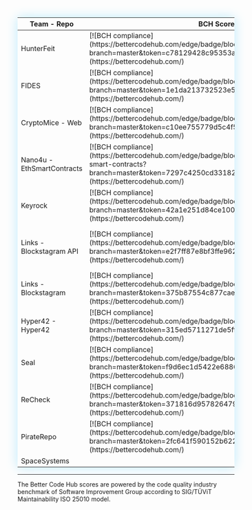 
<table style="box-shadow:0px 0px 25px #bdeafb;">
<colgroup>
<col width="30%" />
<col width="20%" />
<col width="30%" />
<col width="20%" />
</colgroup>
<thead>
<tr class="header">
<th>Team - Repo</th>
<th>BCH Score</th>
<th>Team - Repo</th>
<th>BCH Score</th>
</tr>
</thead>
<tbody>
<tr> 
 </tr>   

<tr>
<td markdown="span">HunterFeit </td>
<td markdown="span">[![BCH compliance](https://bettercodehub.com/edge/badge/blockathon2018/Hunterfeit?branch=master&token=c78129428c95353a3a0ba690036bbf2591aff6e6)](https://bettercodehub.com/)</td>
<td markdown="span"></td>
<td markdown="span"></td>
</tr>


<tr>
<td markdown="span">FIDES</td>
<td markdown="span">[![BCH compliance](https://bettercodehub.com/edge/badge/blockathon2018/FIDES?branch=master&token=1e1da213732523e59d75650d1950acadcd87ea0d)](https://bettercodehub.com/)</td>
<td markdown="span"></td>
<td markdown="span"></td>
</tr>



<tr>
<td markdown="span">CryptoMice - Web</td>
<td markdown="span">[![BCH compliance](https://bettercodehub.com/edge/badge/blockathon2018/Cryptomice-web?branch=master&token=c10ee755779d5c4f5971198195ac5fa8cb956168)](https://bettercodehub.com/)</td>
 <td markdown="span">CryptoMice - App</td>
<td markdown="span">[![BCH compliance](https://bettercodehub.com/edge/badge/blockathon2018/Cryptomice?branch=master&token=b421f00eda35f3732ade6cdf204372a35ab2c2cf)](https://bettercodehub.com/)</td>
</tr>

<tr>
<td markdown="span">Nano4u - EthSmartContracts</td>
<td markdown="span">[![BCH compliance](https://bettercodehub.com/edge/badge/blockathon2018/nano4u_eth-smart-contracts?branch=master&token=7297c4250cd33182370f985c3f983817be5bbecb)](https://bettercodehub.com/)</td>
<td markdown="span"></td>
<td markdown="span"></td>
</tr>

<tr>
<td markdown="span">Keyrock</td>
<td markdown="span">[![BCH compliance](https://bettercodehub.com/edge/badge/blockathon2018/keyrock?branch=master&token=42a1e251d84ce100ce99e17d7aac96f90bd346bd)](https://bettercodehub.com/)</td>
<td markdown="span"></td>
<td markdown="span"></td>
</tr>

<tr>
<td markdown="span">Links - Blockstagram API</td>
<td markdown="span">[![BCH compliance](https://bettercodehub.com/edge/badge/blockathon2018/BlockstagramAPI?branch=master&token=e2f7ff87e8bf3ffe9623d16f07a94e95bbdf825a)](https://bettercodehub.com/)
</td>
<td markdown="span">Links - DAGoo-Dash</td>
<td markdown="span">[![BCH compliance](https://bettercodehub.com/edge/badge/blockathon2018/DAGoo-Dashboard?branch=master&token=c4c2713396d6909c28c9c5d82f5529a95712ba6e)](https://bettercodehub.com/)</td>
</tr>

<tr>
<td markdown="span">Links - Blockstagram</td>
<td markdown="span">[![BCH compliance](https://bettercodehub.com/edge/badge/blockathon2018/Blockstagram?branch=master&token=375b87554c877cae38161b26bb615fb7d22a082b)](https://bettercodehub.com/)</td>
<td markdown="span">Links - Blockstagram app</td>
<td markdown="span">[![BCH compliance](https://bettercodehub.com/edge/badge/blockathon2018/BlockstagramApp?branch=master&token=40072b932723ca3e7da755e190f8f90ec2834d99)](https://bettercodehub.com/)</td>
</tr>

<tr>
<td markdown="span">Hyper42 - Hyper42</td>
<td markdown="span">[![BCH compliance](https://bettercodehub.com/edge/badge/blockathon2018/hyper42?branch=master&token=315ed5711271de5ff522cb59d6a8b6942111f49c)](https://bettercodehub.com/)</td>
<td markdown="span"></td>
<td markdown="span"></td>
</tr>

<tr>
<td markdown="span">Seal</td>
<td markdown="span">[![BCH compliance](https://bettercodehub.com/edge/badge/blockathon2018/Seal?branch=master&token=f9d6ec1d5422e68860d29bc965f8d9343e82b8ef)](https://bettercodehub.com/)</td>
<td markdown="span"></td>
<td markdown="span"></td>
</tr>

<tr>
<td markdown="span">ReCheck</td>
<td markdown="span">[![BCH compliance](https://bettercodehub.com/edge/badge/blockathon2018/ReCheck?branch=master&token=371816d957826479e7c7b6fd02b2485e6bd44c2e)](https://bettercodehub.com/)</td>
<td markdown="span"></td>
<td markdown="span"></td>
</tr>

<tr>
<td markdown="span">PirateRepo</td>
<td markdown="span">[![BCH compliance](https://bettercodehub.com/edge/badge/blockathon2018/PirateRepo?branch=master&token=2fc641f590152b622097b465789c2fc60e5aa17a)](https://bettercodehub.com/)</td>
<td markdown="span"></td>
<td markdown="span"></td>
</tr>


<tr>
<td markdown="span">SpaceSystems</td>
<td markdown="span"></td>
<td markdown="span"></td>
<td markdown="span"></td>
</tr>

</tbody>
</table>




<hr>

The Better Code Hub scores are powered by the code quality industry benchmark of Software Improvement Group according to SIG/TÜViT Maintainability ISO 25010 model.

